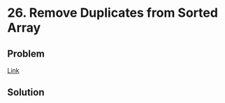 # 26. Remove Duplicates from Sorted Array
## Problem
[Link](https://leetcode.com/problems/remove-duplicates-from-sorted-array/)
## Solution
```python

```
